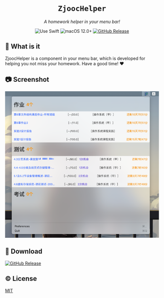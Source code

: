 <div align="center">
  <h1><code>ZjoocHelper</code></h3>
  <p><em>A homework helper in your menu bar!</em></p>

  <img src="https://img.shields.io/badge/uses-SwiftUI-f05138?labelColor=282c34&logo=swift" alt="Use Swift" />
  <img src="https://img.shields.io/badge/macOS-12.1+-f05138?labelColor=282c34&logo=apple" alt="macOS 12.0+" />
  <a href="https://github.com/ZacharyWin/swift-ZjoocHelper/releases/latest"><img src="https://img.shields.io/github/v/release/ZacharyWin/swift-ZjoocHelper?labelColor=282c34&logo=GitHub" alt="GitHub Release" /></a>
</div>

## 🧐 What is it

ZjoocHelper is a component in your menu bar, which is developed for helping you not miss your homework. Have a good time! ❤️

## 📷 Screenshot

![Screenshot](Assets/example.png)

## 🍻 Download

[![GitHub Release](https://img.shields.io/github/v/release/ZacharyWin/swift-ZjoocHelper?labelColor=282c34&logo=GitHub&style=for-the-badge)](https://github.com/ZacharyWin/swift-ZjoocHelper/releases/latest)

## ©️ License

[MIT](LICENSE)
